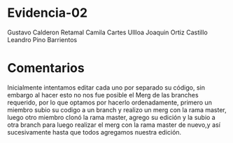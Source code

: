 # Evidencia-02
Gustavo Calderon Retamal
Camila Cartes Ullloa
Joaquin Ortiz Castillo
Leandro Pino Barrientos

# Comentarios
Inicialmente intentamos editar cada uno por separado su código, sin embargo al hacer esto no nos fue posible el Merg de las branches requerido, por lo que optamos por hacerlo ordenadamente, primero un miembro subio su codigo a un branch y realizo un merg con la rama master, luego otro miembro clonó la rama master, agrego su edición y la subio a otra branch para luego realizar el merg con la rama master de nuevo,y así sucesivamente hasta que todos agregamos nuestra edición.
